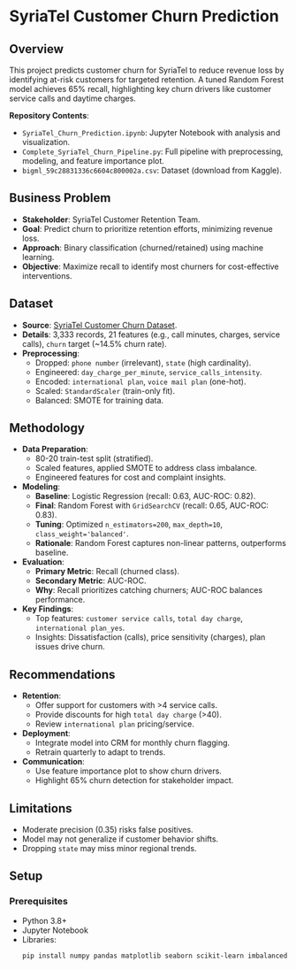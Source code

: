 # SyriaTel Customer Churn Prediction

## Overview
This project predicts customer churn for SyriaTel to reduce revenue loss by identifying at-risk customers for targeted retention. A tuned Random Forest model achieves 65% recall, highlighting key churn drivers like customer service calls and daytime charges.

**Repository Contents**:
- `SyriaTel_Churn_Prediction.ipynb`: Jupyter Notebook with analysis and visualization.
- `Complete_SyriaTel_Churn_Pipeline.py`: Full pipeline with preprocessing, modeling, and feature importance plot.
- `bigml_59c28831336c6604c800002a.csv`: Dataset (download from Kaggle).

## Business Problem
- **Stakeholder**: SyriaTel Customer Retention Team.
- **Goal**: Predict churn to prioritize retention efforts, minimizing revenue loss.
- **Approach**: Binary classification (churned/retained) using machine learning.
- **Objective**: Maximize recall to identify most churners for cost-effective interventions.

## Dataset
- **Source**: [SyriaTel Customer Churn Dataset](https://www.kaggle.com/datasets/becksddf/churn-in-telecoms-dataset).
- **Details**: 3,333 records, 21 features (e.g., call minutes, charges, service calls), `churn` target (~14.5% churn rate).
- **Preprocessing**:
  - Dropped: `phone number` (irrelevant), `state` (high cardinality).
  - Engineered: `day_charge_per_minute`, `service_calls_intensity`.
  - Encoded: `international plan`, `voice mail plan` (one-hot).
  - Scaled: `StandardScaler` (train-only fit).
  - Balanced: SMOTE for training data.

## Methodology
- **Data Preparation**:
  - 80-20 train-test split (stratified).
  - Scaled features, applied SMOTE to address class imbalance.
  - Engineered features for cost and complaint insights.
- **Modeling**:
  - **Baseline**: Logistic Regression (recall: 0.63, AUC-ROC: 0.82).
  - **Final**: Random Forest with `GridSearchCV` (recall: 0.65, AUC-ROC: 0.83).
  - **Tuning**: Optimized `n_estimators=200`, `max_depth=10`, `class_weight='balanced'`.
  - **Rationale**: Random Forest captures non-linear patterns, outperforms baseline.
- **Evaluation**:
  - **Primary Metric**: Recall (churned class).
  - **Secondary Metric**: AUC-ROC.
  - **Why**: Recall prioritizes catching churners; AUC-ROC balances performance.
- **Key Findings**:
  - Top features: `customer service calls`, `total day charge`, `international plan_yes`.
  - Insights: Dissatisfaction (calls), price sensitivity (charges), plan issues drive churn.

## Recommendations
- **Retention**:
  - Offer support for customers with >4 service calls.
  - Provide discounts for high `total day charge` (>40).
  - Review `international plan` pricing/service.
- **Deployment**:
  - Integrate model into CRM for monthly churn flagging.
  - Retrain quarterly to adapt to trends.
- **Communication**:
  - Use feature importance plot to show churn drivers.
  - Highlight 65% churn detection for stakeholder impact.

## Limitations
- Moderate precision (0.35) risks false positives.
- Model may not generalize if customer behavior shifts.
- Dropping `state` may miss minor regional trends.

## Setup
### Prerequisites
- Python 3.8+
- Jupyter Notebook
- Libraries:
  ```bash
  pip install numpy pandas matplotlib seaborn scikit-learn imbalanced-learn
